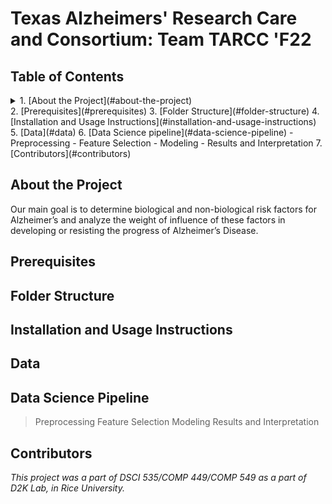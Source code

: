 # Texas Alzheimers' Research Care and Consortium: Team TARCC 'F22

## Table of Contents
<details> <summary>
 1. [About the Project](#about-the-project) </summary>
 </details>
2. [Prerequisites](#prerequisites)
3. [Folder Structure](#folder-structure)
4. [Installation and Usage Instructions](#installation-and-usage-instructions)
5. [Data](#data)
6. [Data Science pipeline](#data-science-pipeline)
  - Preprocessing
  - Feature Selection
  - Modeling
  - Results and Interpretation
7. [Contributors](#contributors)

## About the Project
Our main goal is to determine biological and non-biological risk factors for Alzheimer’s and analyze the weight of influence of these factors in developing or resisting the progress of Alzheimer’s Disease.

## Prerequisites

## Folder Structure

## Installation and Usage Instructions

## Data

## Data Science Pipeline
> Preprocessing
> Feature Selection
> Modeling
> Results and Interpretation

## Contributors

*This project was a part of DSCI 535/COMP 449/COMP 549 as a part of D2K Lab, in Rice University.*
